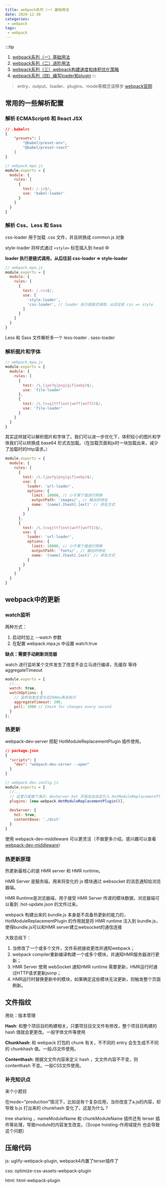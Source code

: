 ```yaml
---
title: webpack系列（一）基础用法
date: 2020-12-30
categories:
 - webpack
tags:
 - webpack
---
```


:::tip
1. [webpack系列（一）基础用法](https://iseddrick.github.io/blog/blogs/webpack/webpack系列/基础用法.html)
2. [webpack系列（二）进阶用法](https://iseddrick.github.io/blog/blogs/webpack/webpack系列/进阶用法.html)
3. [webpack系列（三）webpack构建速度和体积优化策略](https://iseddrick.github.io/blog/blogs/webpack/webpack系列/webpack构建速度和体积优化策略.html)
4. [webpack系列（四）编写loader和plugin](https://iseddrick.github.io/blog/blogs/webpack/webpack系列/编写loader和plugin.html)
:::

> entry、output、loader、plugins、mode等概念请移步 [webpack官网](https://webpack.docschina.org/concepts/)

## 常用的一些解析配置

### 解析 ECMAScript6 和 React JSX

```json
// .babelrc
{
    "presets": [
        "@babel/preset-env",
        "@babel/preset-react"
    ]
}
```

```javascript
// webpack.mpa.js
module.exports = {
  module: {
    rules: [
      {
        test: /.js$/,
        use: 'babel-loader'
      } 
    ]
  }
}
```

### 解析 Css、Less 和 Sass

css-loader 用于加载 .css 文件，并且转换成 common.js 对象

style-loader 将样式通过 `<style>` 标签插入到 head 中

**loader 执行是链式调用，从后往前 css-loader => style-loader**

```javascript
// webpack.mpa.js
module.exports = {
  module: {
    rules: [
      {
        test: /.css$/,
        use: [
          'style-loader',
          'css-loader', // loader 执行是链式调用，从后往前 css => style
        ]
      } 
    ]
  }
}
```

Less 和 Sass 文件解析多一个 less-loader . sass-loader

### 解析图片和字体

```javascript
// webpack.mpa.js
module.exports = {
  module: {
    rules: [
      {
        test: /\.(jpe?g|png|gif|webp)$/,
        use: 'file-loader'
      },
      {
        test: /\.(svg|ttf|eot|woff|woff2)$/,
        use: 'file-loader'
      }
    ]
  }
}
```

其实这样就可以解析图片和字体了。我们可以进一步优化下，体积较小的图片和字体我们可以转换成 base64 形式去加载。（在加载页面和js时一块加载出来，减少了加载时的http请求。）

```javascript
module.exports = {
  module: {
    rules: [
      {
        test: /\.(jpe?g|png|gif|webp)$/,
        use: {
          loader: 'url-loader',
          options: {
            limit: 10000, // 小于某个值进行转换
            outputPath: 'images/', // 输出的地址
            name: '[name].[hash].[ext]' // 命名方式
          }
        }
      },
      {
        test: /\.(svg|ttf|eot|woff|woff2)$/,
        use: {
          loader: 'url-loader',
          options: {
            limit: 10000, // 小于某个值进行转换
            outputPath: 'fonts/', // 输出的地址
            name: '[name].[hash].[ext]' // 命名方式
          }
        }
      }
    ]
  }
}
```

## webpack中的更新

### watch监听

两种方式： 
1. 启动时加上 --watch 参数
2. 在配置 webpack.mpa.js 中设置 watch:true  

**缺点：需要手动刷新浏览器**

watch 进行监听某个文件发生了改变不会立马进行编译，先缓存 等待aggregateTimeout

```javascript
module.exports = {
  //...
  watch: true,
  watchOptions: {
    // 监听到发生变化后200ms再去执行
    aggregateTimeout: 200,
    poll: 1000 // Check for changes every second
  }
};
```

### 热更新

webpack-dev-server 搭配 HotModuleReplacementPlugin 插件使用。

```json
// package.json
{
  "scripts": {
    "dev": "webpack-dev-server --open"
  }
}
```

```javascript
// webpack.dev.config.js
module.exports = {
  //...
  // 这里只是做个演示，devServer.hot 开启后会自定引入 HotModuleReplacementPlugin 插件
  plugins: [new webpack.HotModuleReplacementPlugin()],
  
  devServer: {
    hot: true,
    contentBase: './dist'
  }
}
```

使用 webpack-dev-middleware 可以更灵活（不做更多介绍，感兴趣可以查看 [webpack-dev-middleware](https://webpack.js.org/guides/development/#using-webpack-dev-middleware)） 

### 热更新原理

热更新最核心的是 HMR server 和 HMR runtime。

HMR Server 是服务端，用来将变化的 js 模块通过 websocket 的消息通知给浏览器端。

HMR Runtime是浏览器端，用于接受 HMR Server 传递的模块数据，浏览器端可以看到 .hot-update.json 的文件过来。

webpack 构建出来的 bundle.js 本身是不具备热更新的能力的，HotModuleReplacementPlugin 的作用就是将 HMR runtime 注入到 bundle.js，使得bundle.js可以和HMR server建立websocket的通信连接

大致总结下：

1. 当修改了一个或多个文件，文件系统接收更改并通知webpack；
3. webpack compiler重新编译构建一个或多个模块，并通知HMR服务器进行更新；
4. HMR Server 使用 webSocket 通知HMR runtime 需要更新，HMR运行时通过HTTP请求更新jsonp；
5. HMR运行时替换更新中的模块，如果确定这些模块无法更新，则触发整个页面刷新。

## 文件指纹

用处：版本管理

**Hash**: 和整个项⽬目的构建相关，只要项⽬目⽂文件有修改，整个项⽬目构建的 hash 值就会更更改。一般字体文件等使用
 
**Chunkhash**: 和 webpack 打包的 chunk 有关，不不同的 entry 会⽣生成不不同的 chunkhash 值。一般JS文件使用。

**Contenthash**: 根据⽂文件内容来定义 hash ，⽂文件内容不不变，则 contenthash 不变。一般CSS文件使用。

### 补充知识点

来个小题目

在mode="production"情况下，比如说有个复杂应用，当你改变了a.js的内容，却导致 b.js 打出来的 chunkhash 变化了，这是为什么？

tree sharking ，nameModuleName 和 chunkModuleName 插件还有 terser 插件等处理，导致module的内容发生改变。（Scope hoisting-作用域提升 也会导致这个问题）

## 压缩代码

js: uglify-webpack-plugin, webpack4内置了terser插件了
 
css: optimize-css-assets-webpack-plugin

html: html-webpack-plugin
